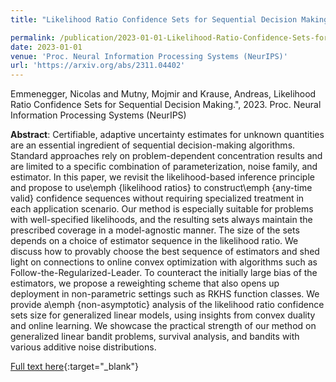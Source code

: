 ```yaml
---
title: "Likelihood Ratio Confidence Sets for Sequential Decision Making"

permalink: /publication/2023-01-01-Likelihood-Ratio-Confidence-Sets-for-Sequential-Decision-Making
date: 2023-01-01
venue: 'Proc. Neural Information Processing Systems (NeurIPS)'
url: 'https://arxiv.org/abs/2311.04402'
---
```


Emmenegger, Nicolas and Mutny, Mojmir and Krause, Andreas, Likelihood Ratio Confidence Sets for Sequential Decision Making.", 2023. Proc. Neural Information Processing Systems (NeurIPS)

**Abstract**: Certifiable, adaptive uncertainty estimates for unknown quantities are an essential ingredient of sequential decision-making algorithms. Standard approaches rely on problem-dependent concentration results and are limited to a specific combination of parameterization, noise family, and estimator. In this paper, we revisit the likelihood-based inference principle and propose to use\emph {likelihood ratios} to construct\emph {any-time valid} confidence sequences without requiring specialized treatment in each application scenario. Our method is especially suitable for problems with well-specified likelihoods, and the resulting sets always maintain the prescribed coverage in a model-agnostic manner. The size of the sets depends on a choice of estimator sequence in the likelihood ratio. We discuss how to provably choose the best sequence of estimators and shed light on connections to online convex optimization with algorithms such as Follow-the-Regularized-Leader. To counteract the initially large bias of the estimators, we propose a reweighting scheme that also opens up deployment in non-parametric settings such as RKHS function classes. We provide a\emph {non-asymptotic} analysis of the likelihood ratio confidence sets size for generalized linear models, using insights from convex duality and online learning. We showcase the practical strength of our method on generalized linear bandit problems, survival analysis, and bandits with various additive noise distributions.

[Full text here](https://arxiv.org/abs/2311.04402){:target="_blank"}
<!--more-->
